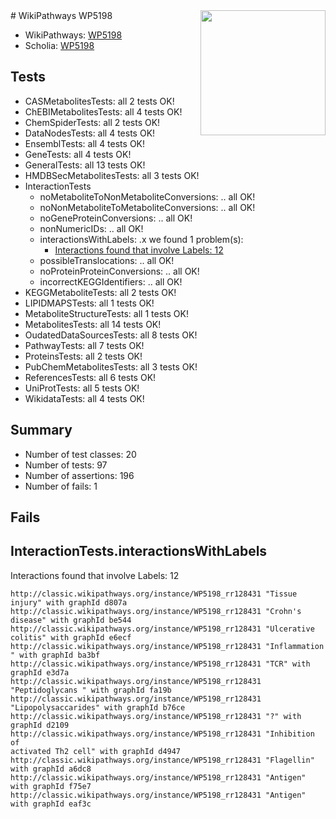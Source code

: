 <img style="float: right; width: 200px" src="https://upload.wikimedia.org/wikipedia/commons/thumb/8/83/Wplogo_with_text_500.png/640px-Wplogo_with_text_500.png" />
# WikiPathways WP5198

* WikiPathways: [WP5198](https://wikipathways.org/pathways/WP5198)
* Scholia: [WP5198](https://scholia.toolforge.org/wikipathways/WP5198)
## Tests
* CASMetabolitesTests: all 2 tests OK!
* ChEBIMetabolitesTests: all 4 tests OK!
* ChemSpiderTests: all 2 tests OK!
* DataNodesTests: all 4 tests OK!
* EnsemblTests: all 4 tests OK!
* GeneTests: all 4 tests OK!
* GeneralTests: all 13 tests OK!
* HMDBSecMetabolitesTests: all 3 tests OK!
* InteractionTests
    * noMetaboliteToNonMetaboliteConversions: .. all OK!
    * noNonMetaboliteToMetaboliteConversions: .. all OK!
    * noGeneProteinConversions: .. all OK!
    * nonNumericIDs: .. all OK!
    * interactionsWithLabels: .x we found 1 problem(s):
        * [Interactions found that involve Labels: 12](#fe97a8ba)
    * possibleTranslocations: .. all OK!
    * noProteinProteinConversions: .. all OK!
    * incorrectKEGGIdentifiers: .. all OK!
* KEGGMetaboliteTests: all 2 tests OK!
* LIPIDMAPSTests: all 1 tests OK!
* MetaboliteStructureTests: all 1 tests OK!
* MetabolitesTests: all 14 tests OK!
* OudatedDataSourcesTests: all 8 tests OK!
* PathwayTests: all 7 tests OK!
* ProteinsTests: all 2 tests OK!
* PubChemMetabolitesTests: all 3 tests OK!
* ReferencesTests: all 6 tests OK!
* UniProtTests: all 5 tests OK!
* WikidataTests: all 4 tests OK!


## Summary

* Number of test classes: 20
* Number of tests: 97
* Number of assertions: 196
* Number of fails: 1

## Fails

<a name="fe97a8ba" />

## InteractionTests.interactionsWithLabels

Interactions found that involve Labels: 12
```
http://classic.wikipathways.org/instance/WP5198_rr128431 "Tissue injury" with graphId d807a
http://classic.wikipathways.org/instance/WP5198_rr128431 "Crohn's disease" with graphId be544
http://classic.wikipathways.org/instance/WP5198_rr128431 "Ulcerative colitis" with graphId e6ecf
http://classic.wikipathways.org/instance/WP5198_rr128431 "Inflammation " with graphId ba3bf
http://classic.wikipathways.org/instance/WP5198_rr128431 "TCR" with graphId e3d7a
http://classic.wikipathways.org/instance/WP5198_rr128431 "Peptidoglycans " with graphId fa19b
http://classic.wikipathways.org/instance/WP5198_rr128431 "Lipopolysaccarides" with graphId b76ce
http://classic.wikipathways.org/instance/WP5198_rr128431 "?" with graphId d2109
http://classic.wikipathways.org/instance/WP5198_rr128431 "Inhibition of 
activated Th2 cell" with graphId d4947
http://classic.wikipathways.org/instance/WP5198_rr128431 "Flagellin" with graphId a6dc8
http://classic.wikipathways.org/instance/WP5198_rr128431 "Antigen" with graphId f75e7
http://classic.wikipathways.org/instance/WP5198_rr128431 "Antigen" with graphId eaf3c
```


